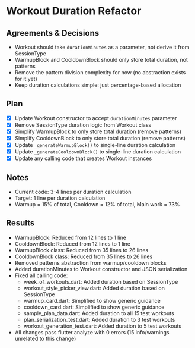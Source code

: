 # Workout Duration Refactor

## Agreements & Decisions
- Workout should take `durationMinutes` as a parameter, not derive it from SessionType
- WarmupBlock and CooldownBlock should only store total duration, not patterns
- Remove the pattern division complexity for now (no abstraction exists for it yet)
- Keep duration calculations simple: just percentage-based allocation

## Plan
- [x] Update Workout constructor to accept `durationMinutes` parameter
- [x] Remove SessionType duration logic from Workout class
- [x] Simplify WarmupBlock to only store total duration (remove patterns)
- [x] Simplify CooldownBlock to only store total duration (remove patterns)
- [x] Update `_generateWarmupBlock()` to single-line duration calculation
- [x] Update `_generateCooldownBlock()` to single-line duration calculation
- [x] Update any calling code that creates Workout instances

## Notes
- Current code: 3-4 lines per duration calculation
- Target: 1 line per duration calculation
- Warmup = 15% of total, Cooldown = 12% of total, Main work = 73%

## Results
- WarmupBlock: Reduced from 12 lines to 1 line
- CooldownBlock: Reduced from 12 lines to 1 line
- WarmupBlock class: Reduced from 35 lines to 26 lines
- CooldownBlock class: Reduced from 35 lines to 26 lines
- Removed patterns abstraction from warmup/cooldown blocks
- Added durationMinutes to Workout constructor and JSON serialization
- Fixed all calling code:
  - week_of_workouts.dart: Added duration based on SessionType
  - workout_style_picker_view.dart: Added duration based on SessionType
  - warmup_card.dart: Simplified to show generic guidance
  - cooldown_card.dart: Simplified to show generic guidance
  - sample_plan_data.dart: Added duration to all 15 test workouts
  - plan_serialization_test.dart: Added duration to 3 test workouts
  - workout_generation_test.dart: Added duration to 5 test workouts
- All changes pass flutter analyze with 0 errors (15 info/warnings unrelated to this change)